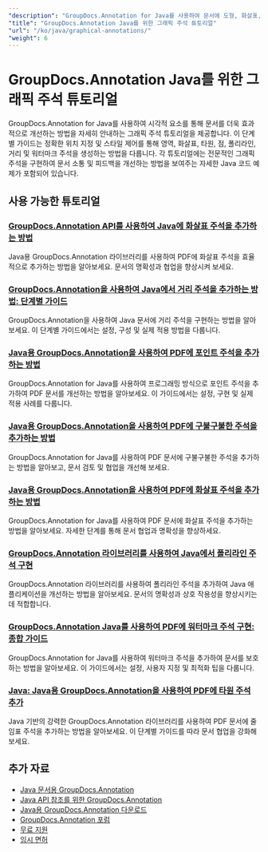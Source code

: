 ```yaml
---
"description": "GroupDocs.Annotation for Java를 사용하여 문서에 도형, 화살표, 이미지 및 그래픽 요소를 추가하는 방법에 대한 전체 튜토리얼입니다."
"title": "GroupDocs.Annotation Java를 위한 그래픽 주석 튜토리얼"
"url": "/ko/java/graphical-annotations/"
"weight": 6
---
```


# GroupDocs.Annotation Java를 위한 그래픽 주석 튜토리얼

GroupDocs.Annotation for Java를 사용하여 시각적 요소를 통해 문서를 더욱 효과적으로 개선하는 방법을 자세히 안내하는 그래픽 주석 튜토리얼을 제공합니다. 이 단계별 가이드는 정확한 위치 지정 및 스타일 제어를 통해 영역, 화살표, 타원, 점, 폴리라인, 거리 및 워터마크 주석을 생성하는 방법을 다룹니다. 각 튜토리얼에는 전문적인 그래픽 주석을 구현하여 문서 소통 및 피드백을 개선하는 방법을 보여주는 자세한 Java 코드 예제가 포함되어 있습니다.

## 사용 가능한 튜토리얼

### [GroupDocs.Annotation API를 사용하여 Java에 화살표 주석을 추가하는 방법](./add-arrow-annotations-java-groupdocs/)
Java용 GroupDocs.Annotation 라이브러리를 사용하여 PDF에 화살표 주석을 효율적으로 추가하는 방법을 알아보세요. 문서의 명확성과 협업을 향상시켜 보세요.

### [GroupDocs.Annotation을 사용하여 Java에서 거리 주석을 추가하는 방법: 단계별 가이드](./add-distance-annotations-java-groupdocs-annotation/)
GroupDocs.Annotation을 사용하여 Java 문서에 거리 주석을 구현하는 방법을 알아보세요. 이 단계별 가이드에서는 설정, 구성 및 실제 적용 방법을 다룹니다.

### [Java용 GroupDocs.Annotation을 사용하여 PDF에 포인트 주석을 추가하는 방법](./groupdocs-annotation-java-add-point-pdf/)
GroupDocs.Annotation for Java를 사용하여 프로그래밍 방식으로 포인트 주석을 추가하여 PDF 문서를 개선하는 방법을 알아보세요. 이 가이드에서는 설정, 구현 및 실제 적용 사례를 다룹니다.

### [Java용 GroupDocs.Annotation을 사용하여 PDF에 구불구불한 주석을 추가하는 방법](./groupdocs-java-squiggly-annotations-pdf/)
GroupDocs.Annotation for Java를 사용하여 PDF 문서에 구불구불한 주석을 추가하는 방법을 알아보고, 문서 검토 및 협업을 개선해 보세요.

### [Java용 GroupDocs.Annotation을 사용하여 PDF에 화살표 주석을 추가하는 방법](./annotate-pdf-arrows-groupdocs-java/)
GroupDocs.Annotation for Java를 사용하여 PDF 문서에 화살표 주석을 추가하는 방법을 알아보세요. 자세한 단계를 통해 문서 협업과 명확성을 향상하세요.

### [GroupDocs.Annotation 라이브러리를 사용하여 Java에서 폴리라인 주석 구현](./java-polyline-annotation-groupdocs-guide/)
GroupDocs.Annotation 라이브러리를 사용하여 폴리라인 주석을 추가하여 Java 애플리케이션을 개선하는 방법을 알아보세요. 문서의 명확성과 상호 작용성을 향상시키는 데 적합합니다.

### [GroupDocs.Annotation Java를 사용하여 PDF에 워터마크 주석 구현: 종합 가이드](./groupdocs-java-watermark-annotations-pdf-guide/)
GroupDocs.Annotation for Java를 사용하여 워터마크 주석을 추가하여 문서를 보호하는 방법을 알아보세요. 이 가이드에서는 설정, 사용자 지정 및 최적화 팁을 다룹니다.

### [Java: Java용 GroupDocs.Annotation을 사용하여 PDF에 타원 주석 추가](./java-ellipse-annotations-pdf-groupdocs/)
Java 기반의 강력한 GroupDocs.Annotation 라이브러리를 사용하여 PDF 문서에 줄임표 주석을 추가하는 방법을 알아보세요. 이 단계별 가이드를 따라 문서 협업을 강화해 보세요.

## 추가 자료

- [Java 문서용 GroupDocs.Annotation](https://docs.groupdocs.com/annotation/java/)
- [Java API 참조를 위한 GroupDocs.Annotation](https://reference.groupdocs.com/annotation/java/)
- [Java용 GroupDocs.Annotation 다운로드](https://releases.groupdocs.com/annotation/java/)
- [GroupDocs.Annotation 포럼](https://forum.groupdocs.com/c/annotation)
- [무료 지원](https://forum.groupdocs.com/)
- [임시 면허](https://purchase.groupdocs.com/temporary-license/)